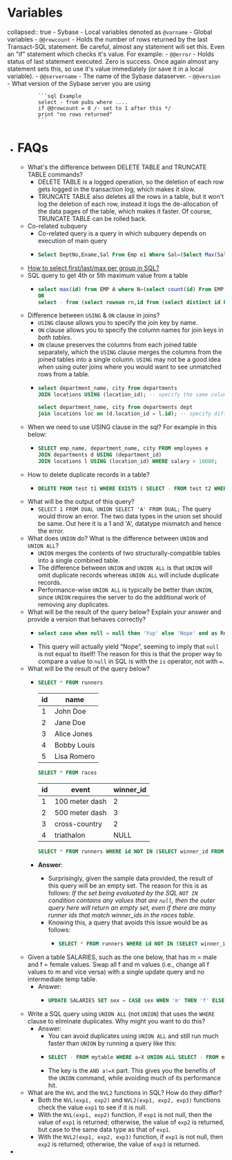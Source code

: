 # Variables
collapsed:: true
	- Sybase
		- Local variables denoted as `@varname`
		- Global variables
			- `@@rowcount` - Holds the number of rows returned by the last Transact-SQL statement. Be careful, almost any statement will set this. Even an "if" statement which checks it's value. For example:
			- `@@error` - Holds status of last statement executed. Zero is success. Once again almost any statement sets this, so use it's value immediately (or save it in a local variable).
			- `@@servername` - The name of the Sybase dataserver.
			- `@@version` - What version of the Sybase server you are using
			  
			  ```sql Example
			  select - from pubs where ....
			  if @@rowcount = 0 /- set to 1 after this */
			  print "no rows returned"
			  ```
- # FAQs
	- What's the difference between DELETE TABLE and TRUNCATE TABLE commands?
		- DELETE TABLE is a logged operation, so the deletion of each row gets logged in the transaction log, which makes it slow.
		- TRUNCATE TABLE also deletes all the rows in a table, but it won't log the deletion of each row, instead it logs the de-allocation of the data pages of the table, which makes it faster. Of course, TRUNCATE TABLE can be rolled back.
	- Co-related subquery
		- Co-related query is a query in which subquery depends on execution of main query
		- ```sql
		  Select DeptNo,Ename,Sal From Emp e1 Where Sal=(Select Max(Sal) From Emp e2 Where e1.DeptNo=e2.DeptNo)
		  ```
	- [How to select first/last/max per group in SQL?](http://www.xaprb.com/blog/2006/12/07/how-to-select-the-firstleastmax-row-per-group-in-sql)
	- SQL query to get 4th or 5th maximum value from a table
		- ``` sql
		  select max(id) from EMP A where N=(select count(id) From EMP B where B.ID>=A.ID) 
		  OR 
		  select - from (select rownum rn,id from (select distinct id From EMP order by id desc)) where rn between N-1 and N;
		  ```
	- Difference between `USING` & `ON` clause in joins?
		- `USING` clause allows you to specify the join key by name.
		- `ON` clause allows you to specify the column names for join keys in *both tables*.
		- `ON` clause preserves the columns from each joined table separately, which the `USING` clause merges the columns from the joined tables into a single column. `USING` may not be a good idea when using outer joins where you would want to see unmatched rows from a table.
		- ```sql
		  select department_name, city from departments
		  JOIN locations USING (location_id); -- specify the same column name for both of the tables for the join
		  
		  select department_name, city from departments dept
		  join locations loc on (d.location_id = l.id); -- specify different column name for the tables for the join.
		  ```
	- When we need to use USING clause in the sql? For example in this below:
		- ```sql
		  SELECT emp_name, department_name, city FROM employees e 
		  JOIN departments d USING (department_id) 
		  JOIN locations l USING (location_id) WHERE salary > 10000;
		  ```
	- How to delete duplicate records in a table?
		- ``` sql
		  DELETE FROM test t1 WHERE EXISTS ( SELECT - FROM test t2 WHERE t2.col1=t1.col1 AND t2.rowid <> t1.rowid);
		  ```
	- What will be the output of this query?
		- `SELECT 1 FROM DUAL UNION SELECT 'A' FROM DUAL;` The query would throw an error. The two data types in the union set should be same. Out here it is a 1 and 'A', datatype mismatch and hence the error.
	- What does `UNION` do? What is the difference between `UNION` and `UNION ALL`?
		- `UNION` merges the contents of two structurally-compatible tables into a single combined table.
		- The difference between `UNION` and `UNION ALL` is that `UNION` will omit duplicate records whereas `UNION ALL` will include duplicate records.
		- Performance-wise `UNION ALL` is typically be better than `UNION`, since `UNION` requires the server to do the additional work of removing any duplicates.
	- What will be the result of the query below? Explain your answer and provide a version that behaves correctly?
		- ```sql
		  select case when null = null then 'Yup' else 'Nope' end as Result;
		  ```
		- This query will actually yield “Nope”, seeming to imply that `null` is not equal to itself! The reason for this is that the proper way to compare a value to `null` in SQL is with the `is` operator, not with `=`.
	- What will be the result of the query below?
		- ```sql
		  SELECT * FROM runners
		  ```
		  
		  | id | name         |
		  |----|--------------|
		  |  1 | John Doe     |
		  |  2 | Jane Doe     |
		  |  3 | Alice Jones  |
		  |  4 | Bobby Louis  |
		  |  5 | Lisa Romero  |
		  
		  ```sql
		  SELECT * FROM races
		  ```
		  
		  
		  | id | event          | winner_id |
		  |----|----------------|-----------|
		  |  1 | 100 meter dash |  2        |
		  |  2 | 500 meter dash |  3        |
		  |  3 | cross-country  |  2        |
		  |  4 | triathalon     |  NULL     |
		  
		  ```sql
		  SELECT * FROM runners WHERE id NOT IN (SELECT winner_id FROM races)
		  ```
		- **Answer**:
			- Surprisingly, given the sample data provided, the result of this query will be an empty set. The reason for this is as follows: *If the set being evaluated by the SQL `NOT IN` condition contains any values that are `null`, then the outer query here will return an empty set, even if there are many runner ids that match winner_ids in the races table*.
			- Knowing this, a query that avoids this issue would be as follows:
				- ```sql
				  SELECT * FROM runners WHERE id NOT IN (SELECT winner_id FROM races WHERE winner_id IS NOT null)
				  ```
	- Given a table SALARIES, such as the one below, that has m = male and f = female values. Swap all f and m values (i.e., change all f values to m and vice versa) with a single update query and no intermediate temp table.
		- Answer:
			- ```sql
			  UPDATE SALARIES SET sex = CASE sex WHEN 'm' THEN 'f' ELSE 'm' END
			  ```
	- Write a SQL query using `UNION ALL` (not `UNION`) that uses the `WHERE` clause to eliminate duplicates. Why might you want to do this?
		- Answer:
			- You can avoid duplicates using `UNION ALL` and still run much faster than `UNION` by running a query like this:
			- ```sql
			  SELECT - FROM mytable WHERE a=X UNION ALL SELECT - FROM mytable WHERE b=Y AND a!=X
			  ```
			- The key is the `AND a!=X` part. This gives you the benefits of the `UNION` command, while avoiding much of its performance hit.
	- What are the `NVL` and the `NVL2` functions in SQL? How do they differ?
		- Both the `NVL(exp1, exp2)` and `NVL2(exp1, exp2, exp3)` functions check the value `exp1` to see if it is null.
		- With the `NVL(exp1, exp2)` function, if `exp1` is not null, then the value of `exp1` is returned; otherwise, the value of `exp2` is returned, but case to the same data type as that of `exp1`.
		- With the `NVL2(exp1, exp2, exp3)` function, if `exp1` is not null, then `exp2` is returned; otherwise, the value of `exp3` is returned.
-